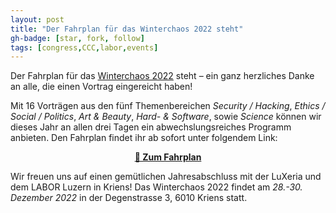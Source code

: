 ```yaml
---
layout: post
title: "Der Fahrplan für das Winterchaos 2022 steht"
gh-badge: [star, fork, follow]
tags: [congress,CCC,labor,events]
---
```


Der Fahrplan für das [Winterchaos 2022](https://laborluxeria.github.io/winterchaos2022/) steht – ein ganz herzliches Danke an alle, die einen Vortrag eingereicht haben!

Mit 16 Vorträgen aus den fünf Themenbereichen *Security / Hacking*, *Ethics / Social / Politics*, *Art & Beauty*, *Hard- & Software*, sowie *Science* können wir dieses Jahr an allen drei Tagen ein abwechslungsreiches Programm anbieten. Den Fahrplan findet ihr ab sofort unter folgendem Link:

<div style="text-align: center">
    <a href="https://laborluxeria.github.io/winterchaos2022/schedule/"><b>📑 Zum Fahrplan</b></a>
</div>

Wir freuen uns auf einen gemütlichen Jahresabschluss mit der LuXeria und dem LABOR Luzern in Kriens! Das Winterchaos 2022 findet am *28.-30. Dezember 2022* in der Degenstrasse 3, 6010 Kriens statt.
